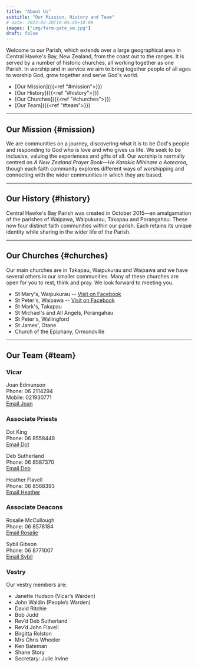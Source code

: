 ```yaml
---
title: "About Us"
subtitle: "Our Mission, History and Team"
# date: 2023-02-20T10:05:49+10:00
images: ["img/farm-gate_sm.jpg"]
draft: false
---
```


Welcome to our Parish, which extends over a large geographical area in Central Hawke's Bay, New Zealand, from the coast out to the ranges. It is served by a number of historic churches, all working together as one Parish. In worship and in service we aim to bring together people of all ages to worship God, grow together and serve God's world.

* [Our Mission]({{<ref "#mission">}})
* [Our History]({{<ref "#history">}})
* [Our Churches]({{<ref "#churches">}})
* [Our Team]({{<ref "#team">}})

<hr>

## Our Mission {#mission}
We are communities on a journey, discovering what it is to be God's people and responding to God who is love and who gives us life. We seek to be inclusive, valuing the experiences and gifts of all. Our worship is normally centred on _A New Zealand Prayer Book—He Karakia Mihinare o Aotearoa_, though each faith community explores different ways of worshipping and connecting with the wider communities in which they are based.

<hr>

## Our History {#history}
Central Hawke's Bay Parish was created in October 2015—an amalgamation of the parishes of Waipawa, Waipukurau, Takapau and Porangahau. These now four distinct faith communities within our parish. Each retains its unique identity while sharing in the wider life of the Parish.

<hr>

## Our Churches {#churches}
Our main churches are in Takapau, Waipukurau and Waipawa and we have several others in our smaller communities. Many of these churches are open for you to rest, think and pray. We look forward to meeting you.

* St Mary's, Waipukurau -- [Visit on Facebook](//facebook.com/St-Marys-Anglican-Church-Waipukurau-101391717136180)
* St Peter's, Waipawa  -- [Visit on Facebook](//facebook.com/stpeterswaipawachbanglicanparish)
* St Mark's, Takapau
* St Michael's and All Angels, Porangahau
* St Peter's, Wallingford
* St James', Otane
* Church of the Epiphany, Ormondville

<hr>

## Our Team {#team}
### Vicar

Joan Edmunson<br>
Phone: 06 2114294<br>
Mobile: 021930771<br>
[Email Joan](mailto:chbvicar@waiapu.com)

### Associate Priests
Dot King<br>
Phone: 06 8558448<br>
[Email Dot](mailto:arbourgrange@gmail.com)

Deb Sutherland<br>
Phone: 06 8587370<br>
[Email Deb](debsuth98@gmail.com)

Heather Flavell<br>
Phone: 06 8568393<br>
[Email Heather](mailto:hj.otane@xtra.co.nz)

### Associate Deacons
Rosalie McCullough<br>
Phone: 06 8578184<br>
[Email Rosalie](mailto:rosandjohn@xtra.co.nz)

Sybil Gibson<br>
Phone: 06 8771007<br>
[Email Sybil](mailto:jimandsybil@hotmail.com)

### Vestry
Our vestry members are:
* Janette Hudson (Vicar’s Warden)
* John Waldin (People’s Warden)
* David Ritchie
* Bob Judd
* Rev’d Deb Sutherland
* Rev’d John Flavell
* Birgitta Rolston
* Mrs Chris Wheeler
* Ken Bateman
* Shane Story
* Secretary: Julie Irvine